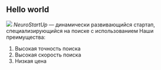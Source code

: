 ## Hello world
![](https://netology-code.github.io/git-homeworks/introduction/assets/logo.png)
*NeuroStartUp* — динамически развивающийся стартап, специализирующийся на поиске с использованием
Наши преимущества:
1. Высокая точность поиска
2. Высокая скорость поиска
3. Низкая цена
